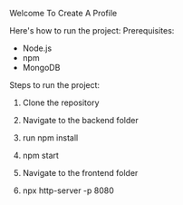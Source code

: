 Welcome To Create A Profile

Here's how to run the project:
  Prerequisites:
  - Node.js
  - npm
  - MongoDB

  Steps to run the project:
  1. Clone the repository

  2. Navigate to the backend folder

  3. run npm install

  4. npm start

  5. Navigate to the frontend folder

  6. npx http-server -p 8080